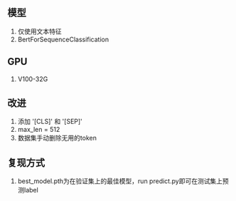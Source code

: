 ## 模型
1. 仅使用文本特征
2. BertForSequenceClassification

## GPU
1. V100-32G

## 改进
1. 添加 '[CLS]' 和 '[SEP]'
2. max_len = 512
3. 数据集手动删除无用的token

## 复现方式
1. best_model.pth为在验证集上的最佳模型，run predict.py即可在测试集上预测label
